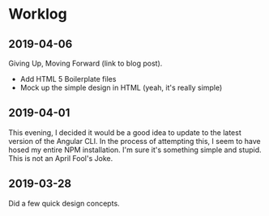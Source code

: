 # Worklog

## 2019-04-06

Giving Up, Moving Forward (link to blog post).

- Add HTML 5 Boilerplate files
- Mock up the simple design in HTML (yeah, it's really simple)

## 2019-04-01

This evening, I decided it would be a good idea to update to the latest version of the Angular CLI. In the process of attempting this, I seem to have hosed my entire NPM installation. I'm sure it's something simple and stupid. This is not an April Fool's Joke.

## 2019-03-28

Did a few quick design concepts.